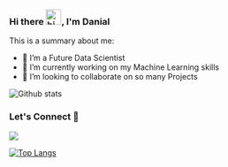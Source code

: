 ### Hi there <img src="https://user-images.githubusercontent.com/1303154/88677602-1635ba80-d120-11ea-84d8-d263ba5fc3c0.gif" width="28px" alt="hi">, I'm Danial

This is a summary about me:

- 🔭 I’m a Future Data Scientist
- 🌱 I’m currently working on my Machine Learning skills
- 👯 I’m looking to collaborate on so many Projects

![Github stats](https://github-readme-stats.vercel.app/api?username=danielkhakbaz)

### Let's Connect 🔗

[![](https://img.shields.io/badge/linkedin-%230077B5.svg?&style=for-the-badge&logo=linkedin&logoColor=white0e76a8)](https://www.linkedin.com/in/danielkhakbaz/)

[![Top Langs](https://github-readme-stats.vercel.app/api/top-langs/?username=danielkhakbaz)](https://github.com/danielkhakbaz)
